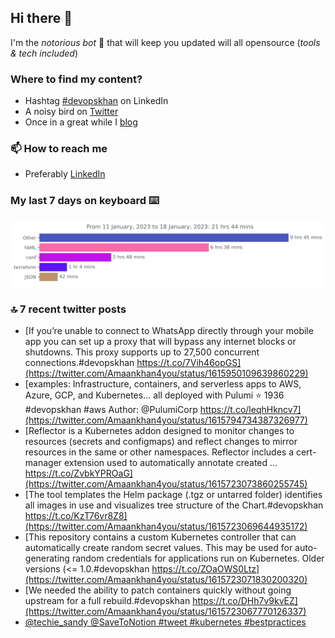 <!--- [![Hits](https://hits.seeyoufarm.com/api/count/incr/badge.svg?url=https%3A%2F%2Fgithub.com%2Fakhan4u%2Fhit-counter&count_bg=%2379C83D&title_bg=%23555555&icon=&icon_color=%23E7E7E7&title=visits&edge_flat=false)](https://hits.seeyoufarm.com) --->

## Hi there 👋

I'm the _notorious bot_ 🤣 that will keep you updated will all opensource (_tools & tech included_) 

### Where to find my content?

* Hashtag [#devopskhan](https://www.linkedin.com/feed/hashtag/devopskhan) on LinkedIn
* A noisy bird on [Twitter](https://twitter.com/Amaankhan4you)
* Once in a great while I [blog](https://linuxparrot.netlify.app) 


### 📫 **How to reach me**

* Preferably [LinkedIn](https://www.linkedin.com/in/amaan-khan-linux-ninja)

### My last 7 days on keyboard ⌨️

<img src="https://github.com/akhan4u/akhan4u/blob/main/images/stat.svg" alt="Amaan's Wakatime Activity!"/>

### 🔝 7 recent twitter posts
<!-- DEVDOJO:START -->
- [If you’re unable to connect to WhatsApp directly through your mobile app you can set up a proxy that will bypass any internet blocks or shutdowns. This proxy supports up to 27,500 concurrent connections.#devopskhan https://t.co/7Vih46opGS](https://twitter.com/Amaankhan4you/status/1615950109639860229)
- [examples: Infrastructure, containers, and serverless apps to AWS, Azure, GCP, and Kubernetes... all deployed with Pulumi
⭐️ 1936
#devopskhan #aws
Author: @PulumiCorp
https://t.co/leqhHkncv7](https://twitter.com/Amaankhan4you/status/1615794734387326977)
- [Reflector is a Kubernetes addon designed to monitor changes to resources &lpar;secrets and configmaps&rpar; and reflect changes to mirror resources in the same or other namespaces. Reflector includes a cert-manager extension used to automatically annotate created … https://t.co/ZvbkYPROaG](https://twitter.com/Amaankhan4you/status/1615723073860255745)
- [The tool templates the Helm package &lpar;.tgz or untarred folder&rpar; identifies all images in use and visualizes tree structure of the Chart.#devopskhan https://t.co/KzT76vr8Z8](https://twitter.com/Amaankhan4you/status/1615723069644935172)
- [This repository contains a custom Kubernetes controller that can automatically create random secret values. This may be used for auto-generating random credentials for applications run on Kubernetes. Older versions &lpar;&lt;= 1.0.#devopskhan https://t.co/ZOaOWS0Ltz](https://twitter.com/Amaankhan4you/status/1615723071830200320)
- [We needed the ability to patch containers quickly without going upstream for a full rebuild.#devopskhan https://t.co/DHh7v9kvEZ](https://twitter.com/Amaankhan4you/status/1615723067770126337)
- [@techie_sandy @SaveToNotion #tweet #kubernetes #bestpractices](https://twitter.com/Amaankhan4you/status/1615720957360107522)
<!-- DEVDOJO:END -->

<!-- ![Amaan's GitHub stats](https://github-readme-stats.vercel.app/api?username=akhan4u&count_private=true&show_icons=true&hide=contribs) -->

